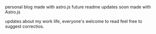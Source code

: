 
personal blog made with astro.js
future readme updates soon
made with Astro.js

updates about my work life, everyone's welcome to read
feel free to suggest correctios.